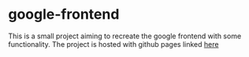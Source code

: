 # google-frontend

This is a small project aiming to recreate the google frontend with some functionality. The project is hosted with github pages linked [here](https://pragmaticalprogrammer.github.io/google-frontend/)

